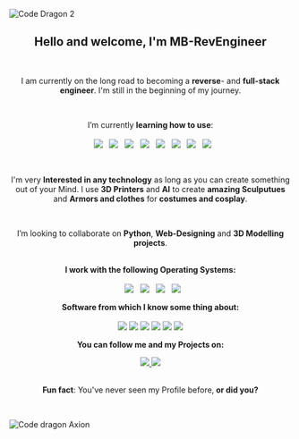 ![Code Dragon 2](https://github.com/user-attachments/assets/d77fc367-b147-48a2-89a6-67a7f011ce0d)
<br>
<div style="text-align: center;">
    <h2>Hello and welcome, I'm <b>MB-RevEngineer</b></h2>
</div>
<br>
<p align="center">
 I am currently on the long road to becoming a <b>reverse</B>- and <b>full-stack engineer</b>. I'm still in the beginning of my journey. 
</p>
<br>
<p align="center">
I’m currently <b>learning how to use</b>:
<br> 
<br> 
&nbsp; 
<img src="https://img.shields.io/badge/Python-3776AB?logo=python&logoColor=fff">
&nbsp; 
<img src="https://img.shields.io/badge/PyCharm-000?logo=pycharm&logoColor=fff"> 
&nbsp; 
<img src="https://img.shields.io/badge/GitHub-%23121011.svg?logo=github&logoColor=white"> 
&nbsp;
<img src="https://img.shields.io/badge/Git-F05032?logo=git&logoColor=fff">
&nbsp; 
<img src="https://img.shields.io/badge/Bootstrap-7952B3?logo=bootstrap&logoColor=fff">
&nbsp;
<img src="https://img.shields.io/badge/HTML-%23E34F26.svg?logo=html5&logoColor=white">
&nbsp;
<img src="https://img.shields.io/badge/JavaScript-F7DF1E?logo=javascript&logoColor=000">
&nbsp;
<img src="https://img.shields.io/badge/CSS-1572B6?logo=css3&logoColor=fff">
</p>
<br>
<p align="center">
I'm very <b>Interested in any technology</b> as long as you can create something out of your Mind. I use <b>3D Printers</b> and <b>AI</b> to create <b>amazing Sculputues</b> and <b>Armors and clothes</b> for <b>costumes and cosplay</b>.
</p>
<br>
<p align="center">
I’m looking to collaborate on <b>Python</b>, <b>Web-Designing</b> and <b>3D Modelling projects</b>.
<br>
<br>
<p align="center">
<b>I work with the following Operating Systems: </b>
<br> 
<br> 
&nbsp; 
<img src="https://custom-icon-badges.demolab.com/badge/Windows-0078D6?logo=windows11&logoColor=white"> 
&nbsp; 
<img src="https://img.shields.io/badge/Ubuntu-E95420?logo=ubuntu&logoColor=white"> 
&nbsp; 
<img src="https://img.shields.io/badge/Android-3DDC84?logo=android&logoColor=white"> 
&nbsp; 
<img src="https://img.shields.io/badge/iOS-000000?&logo=apple&logoColor=white">
</p>
<p align="center">
<b>Software from which I know some thing about:</b>
<br>
<br>
<img src="https://img.shields.io/badge/Canva-%2300C4CC.svg?&logo=Canva&logoColor=white">
<img src="https://img.shields.io/badge/Blender-%23F5792A.svg?logo=blender&logoColor=white"> 
<img src="https://img.shields.io/badge/Adobe%20After%20Effects-CF96FD?logo=Adobe%20After%20Effects&logoColor=393665">
<img src="https://img.shields.io/badge/Unreal%20Engine-%23313131.svg?logo=unrealengine&logoColor=white">
<img src="https://img.shields.io/badge/ChatGPT-74aa9c?logo=openai&logoColor=white">
<img src="https://img.shields.io/badge/CodePen-white?&logo=codepen&logoColor=black">
</p> 
<p align="center">
<b>You can follow me and my Projects on:</b>
<p align="center">
<a href="https://www.youtube.com/@Mars-Nexus" target="_blank">
<img src="https://img.shields.io/badge/YouTube-%23FF0000.svg?logo=YouTube&logoColor=white">
<img src="https://img.shields.io/website-up-down-green-red/http/NOTAWORKINGLINK.com.svg">
</a>
<br>
<br>
</p>
<p align="center">
<b>Fun fact</B>: You've never seen my Profile before,<b> or did you?</b>
</p>
<br>

![Code dragon Axion](https://github.com/user-attachments/assets/c20877e6-0b75-4a73-a411-64226cdf279f)

<!---
MB-RevEngineer/MB-RevEngineer is a ✨ special ✨ repository because its `README.md` (this file) appears on your GitHub profile.
You can click the Preview link to take a look at your changes.
--->
